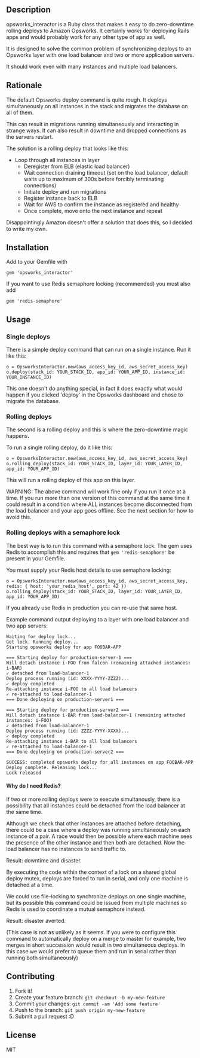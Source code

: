 ## Description

opsworks_interactor is a Ruby class that makes it easy to do zero-downtime rolling deploys to Amazon Opsworks. It certainly works for deploying Rails apps and would probably work for any other type of app as well.

It is designed to solve the common problem of synchronizing deploys to an Opsworks layer with one load balancer and two or more application servers.

It should work even with many instances and multiple load balancers.

## Rationale

The default Opsworks deploy command is quite rough. It deploys simultaneously on all instances in the stack and migrates the database on all of them.

This can result in migrations running simultaneously and interacting in strange ways. It can also result in downtime and dropped connections as the servers restart.

The solution is a rolling deploy that looks like this:

* Loop through all instances in layer
  * Deregister from ELB (elastic load balancer)
  * Wait connection draining timeout (set on the load balancer, default waits up to maximum of 300s before forcibly terminating connections)
  * Initiate deploy and run migrations
  * Register instance back to ELB
  * Wait for AWS to confirm the instance as registered and healthy
  * Once complete, move onto the next instance and repeat

Disappointingly Amazon doesn't offer a solution that does this, so I decided to write my own.

## Installation

Add to your Gemfile with

`gem 'opsworks_interactor'`

If you want to use Redis semaphore locking (recommended) you must also add

`gem 'redis-semaphore'`

## Usage

### Single deploys

There is a simple deploy command that can run on a single instance. Run it like this:

```
o = OpsworksInteractor.new(aws_access_key_id, aws_secret_access_key)
o.deploy(stack_id: YOUR_STACK_ID, app_id: YOUR_APP_ID, instance_id: YOUR_INSTANCE_ID)
```

This one doesn't do anything special, in fact it does exactly what would happen if you clicked 'deploy' in the Opsworks dashboard and chose to migrate the database.

### Rolling deploys

The second is a rolling deploy and this is where the zero-downtime magic happens.

To run a single rolling deploy, do it like this:

```
o = OpsworksInteractor.new(aws_access_key_id, aws_secret_access_key)
o.rolling_deploy(stack_id: YOUR_STACK_ID, layer_id: YOUR_LAYER_ID, app_id: YOUR_APP_ID)
```

This will run a rolling deploy of this app on this layer.

WARNING: The above command will work fine only if you run it once at a time. If you run more than one version of this command at the same time it could result in a condition where ALL instances become disconnected from the load balancer and your app goes offline. See the next section for how to avoid this.

### Rolling deploys with a semaphore lock

The best way is to run this command with a semaphore lock. The gem uses Redis to accomplish this and requires that `gem 'redis-semaphore'` be present in your Gemfile.

You must supply your Redis host details to use semaphore locking:

```
o = OpsworksInteractor.new(aws_access_key_id, aws_secret_access_key, redis: { host: 'your_redis_host', port: 42 })
o.rolling_deploy(stack_id: YOUR_STACK_ID, layer_id: YOUR_LAYER_ID, app_id: YOUR_APP_ID)
```

If you already use Redis in production you can re-use that same host.

Example command output deploying to a layer with one load balancer and two app servers:

```
Waiting for deploy lock...
Got lock. Running deploy...
Starting opsworks deploy for app FOOBAR-APP

=== Starting deploy for production-server-1 ===
Will detach instance i-FOO from falcon (remaining attached instances: i-BAR)
✓ detached from load-balancer-1
Deploy process running (id: XXXX-YYYY-ZZZZ)...
✓ deploy completed
Re-attaching instance i-FOO to all load balancers
✓ re-attached to load-balancer-1
=== Done deploying on production-server1 ===

=== Starting deploy for production-server2 ===
Will detach instance i-BAR from load-balancer-1 (remaining attached instances: i-FOO)
✓ detached from load-balancer-1
Deploy process running (id: ZZZZ-YYYY-XXXX)...
✓ deploy completed
Re-attaching instance i-BAR to all load balancers
✓ re-attached to load-balancer-1
=== Done deploying on production-server2 ===

SUCCESS: completed opsworks deploy for all instances on app FOOBAR-APP
Deploy complete. Releasing lock...
Lock released
```

#### Why do I need Redis?

If two or more rolling deploys were to execute simultanously, there is a possibility that all instances could be detached from the load balancer at the same time.

Although we check that other instances are attached before detaching, there could be a case where a deploy was running simultaneously on each instance of a pair. A race would then be possible where each machine sees the presence of the other instance and then both are detached. Now the load balancer has no instances to send traffic to.

Result: downtime and disaster.

By executing the code within the context of a lock on a shared global deploy mutex, deploys are forced to run in serial, and only one machine is detached at a time.

We could use file-locking to synchronize deploys on one single machine, but its possible this command could be issued from multiple machines so Redis is used to coordinate a mutual semaphore instead.

Result: disaster averted.

(This case is not as unlikely as it seems. If you were to configure this command to automatically deploy on a merge to master for example, two merges in short succession would result in two simultaneous deploys. In this case we would prefer to queue them and run in serial rather than running both simultaneously)

## Contributing

1. Fork it!
2. Create your feature branch: `git checkout -b my-new-feature`
3. Commit your changes: `git commit -am 'Add some feature'`
4. Push to the branch: `git push origin my-new-feature`
5. Submit a pull request :D

## License

MIT
